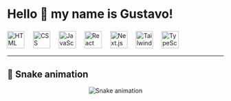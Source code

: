 <h1 align="left">Hello 👋 my name is Gustavo!</h1>

###

<div align="left">
  <img src="https://cdn.jsdelivr.net/gh/devicons/devicon/icons/html5/html5-original.svg" height="40" alt="HTML logo" />
  <img width="12" />
  <img src="https://cdn.jsdelivr.net/gh/devicons/devicon/icons/css3/css3-original.svg" height="40" alt="CSS logo" />
  <img width="12" />
  <img src="https://cdn.jsdelivr.net/gh/devicons/devicon/icons/javascript/javascript-original.svg" height="40" alt="JavaScript logo" />
  <img width="12" />
  <img src="https://cdn.jsdelivr.net/gh/devicons/devicon/icons/react/react-original.svg" height="40" alt="React logo" />
  <img width="12" />
  <img src="https://cdn.jsdelivr.net/gh/devicons/devicon/icons/nextjs/nextjs-original.svg" height="40" alt="Next.js logo" />
  <img width="12" />
  <img src="https://cdn.jsdelivr.net/gh/devicons/devicon/icons/tailwindcss/tailwindcss-original.svg" height="40" alt="Tailwind CSS logo" />
  <img width="12" />
  <img src="https://cdn.jsdelivr.net/gh/devicons/devicon/icons/typescript/typescript-original.svg" height="40" alt="TypeScript logo" />
</div>

---

## 🐍 Snake animation

<div align="center">
  <img src="https://github.com/GustaDev90/GustaDev90/blob/output/github-contribution-grid-snake.svg" alt="Snake animation" />
</div>
